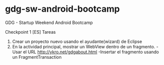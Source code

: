 gdg-sw-android-bootcamp
=======================

GDG - Startup Weekend Android Bootcamp

Checkpoint 1
[ES]
Tareas
1. Crear un proyecto nuevo usando el ayudante(wizard) de Eclipse
2. En la actividad principal, mostrar un WebView dentro de un fragmento. 
	-Usar el URL http://ykro.net/gdgabout.html 
	-Insertar el fragmento usando un FragmentTransaction

